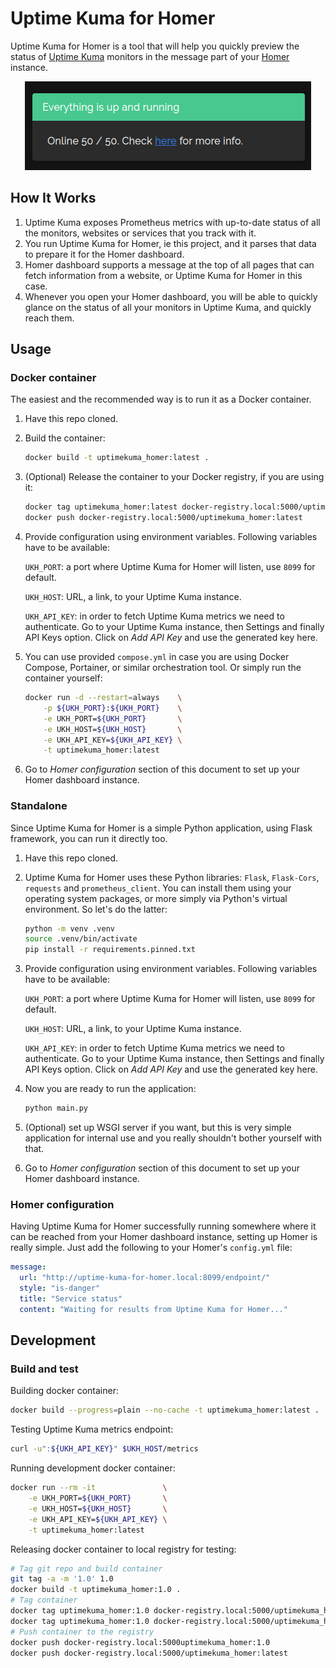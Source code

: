 # Uptime Kuma for Homer

Uptime Kuma for Homer is a tool that will help you quickly preview the status of [Uptime Kuma](https://github.com/louislam/uptime-kuma) monitors in the message part of your [Homer](https://github.com/bastienwirtz/homer) instance.

<p align="center">
  <img src="./img/preview.png" alt="Uptime Kuma for Homer preview image">
</p>

## How It Works

1. Uptime Kuma exposes Prometheus metrics with up-to-date status of all the monitors, websites or services that you track with it.
2. You run Uptime Kuma for Homer, ie this project, and it parses that data to prepare it for the Homer dashboard.
3. Homer dashboard supports a message at the top of all pages that can fetch information from a website, or Uptime Kuma for Homer in this case.
4. Whenever you open your Homer dashboard, you will be able to quickly glance on the status of all your monitors in Uptime Kuma, and quickly reach them.

## Usage

### Docker container

The easiest and the recommended way is to run it as a Docker container.

1. Have this repo cloned.

2. Build the container:

    ```sh
    docker build -t uptimekuma_homer:latest .
    ```

3. (Optional) Release the container to your Docker registry, if you are using it:

    ```sh
    docker tag uptimekuma_homer:latest docker-registry.local:5000/uptimekuma_homer:latest
    docker push docker-registry.local:5000/uptimekuma_homer:latest
    ```

4. Provide configuration using environment variables. Following variables have to be available:

    `UKH_PORT`: a port where Uptime Kuma for Homer will listen, use `8099` for default.
    
    `UKH_HOST`: URL, a link, to your Uptime Kuma instance.
    
    `UKH_API_KEY`: in order to fetch Uptime Kuma metrics we need to authenticate. Go to your Uptime Kuma instance, then Settings and finally API Keys option. Click on _Add API Key_ and use the generated key here.

5. You can use provided `compose.yml` in case you are using Docker Compose, Portainer, or similar orchestration tool. Or simply run the container yourself:

    ```sh
    docker run -d --restart=always    \
        -p ${UKH_PORT}:${UKH_PORT}    \
        -e UKH_PORT=${UKH_PORT}       \
        -e UKH_HOST=${UKH_HOST}       \
        -e UKH_API_KEY=${UKH_API_KEY} \
        -t uptimekuma_homer:latest
    ```

6. Go to _Homer configuration_ section of this document to set up your Homer dashboard instance.

### Standalone

Since Uptime Kuma for Homer is a simple Python application, using Flask framework, you can run it directly too.

1. Have this repo cloned.

2. Uptime Kuma for Homer uses these Python libraries: `Flask`, `Flask-Cors`, `requests` and `prometheus_client`. You can install them using your operating system packages, or more simply via Python's virtual environment. So let's do the latter:

    ```sh
    python -m venv .venv
    source .venv/bin/activate
    pip install -r requirements.pinned.txt
    ```

3. Provide configuration using environment variables. Following variables have to be available:

    `UKH_PORT`: a port where Uptime Kuma for Homer will listen, use `8099` for default.
    
    `UKH_HOST`: URL, a link, to your Uptime Kuma instance.
    
    `UKH_API_KEY`: in order to fetch Uptime Kuma metrics we need to authenticate. Go to your Uptime Kuma instance, then Settings and finally API Keys option. Click on _Add API Key_ and use the generated key here.


4. Now you are ready to run the application:

    ```sh
    python main.py
    ```

5. (Optional) set up WSGI server if you want, but this is very simple application for internal use and you really shouldn't bother yourself with that.

6. Go to _Homer configuration_ section of this document to set up your Homer dashboard instance.

### Homer configuration

Having Uptime Kuma for Homer successfully running somewhere where it can be reached from your Homer dashboard instance, setting up Homer is really simple. Just add the following to your Homer's `config.yml` file:

```yaml
message:
  url: "http://uptime-kuma-for-homer.local:8099/endpoint/"
  style: "is-danger"
  title: "Service status"
  content: "Waiting for results from Uptime Kuma for Homer..."
```

## Development

### Build and test

Building docker container:

```sh
docker build --progress=plain --no-cache -t uptimekuma_homer:latest .
```

Testing Uptime Kuma metrics endpoint:

```sh
curl -u":${UKH_API_KEY}" $UKH_HOST/metrics
```

Running development docker container:

```sh
docker run --rm -it               \
    -e UKH_PORT=${UKH_PORT}       \
    -e UKH_HOST=${UKH_HOST}       \
    -e UKH_API_KEY=${UKH_API_KEY} \
    -t uptimekuma_homer:latest
```

Releasing docker container to local registry for testing:

```sh
# Tag git repo and build container
git tag -a -m '1.0' 1.0
docker build -t uptimekuma_homer:1.0 .
# Tag container
docker tag uptimekuma_homer:1.0 docker-registry.local:5000/uptimekuma_homer:1.0
docker tag uptimekuma_homer:1.0 docker-registry.local:5000/uptimekuma_homer:latest
# Push container to the registry
docker push docker-registry.local:5000uptimekuma_homer:1.0
docker push docker-registry.local:5000/uptimekuma_homer:latest
```

